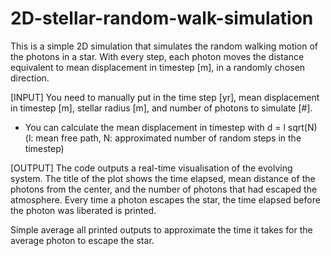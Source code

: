 # 2D-stellar-random-walk-simulation

This is a simple 2D simulation that simulates the random walking motion of the photons in a star.
With every step, each photon moves the distance equivalent to mean displacement in timestep [m], in a randomly chosen direction. 

[INPUT]
You need to manually put in the time step [yr], mean displacement in timestep [m], stellar radius [m], and number of photons to simulate [#].
* You can calculate the mean displacement in timestep with d = l sqrt(N) (l: mean free path, N: approximated number of random steps in the timestep)

[OUTPUT]
The code outputs a real-time visualisation of the evolving system.
The title of the plot shows the time elapsed, mean distance of the photons from the center, and the number of photons that had escaped the atmosphere. Every time a photon escapes the star, the time elapsed before the photon was liberated is printed. 

Simple average all printed outputs to approximate the time it takes for the average photon to escape the star.
